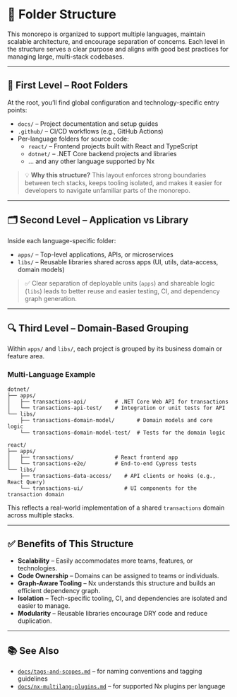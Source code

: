 
# 📁 Folder Structure

This monorepo is organized to support multiple languages, maintain scalable architecture, and encourage separation of concerns. Each level in the structure serves a clear purpose and aligns with good best practices for managing large, multi-stack codebases.

---

## 🧱 First Level – Root Folders

At the root, you’ll find global configuration and technology-specific entry points:

- `docs/` – Project documentation and setup guides
- `.github/` – CI/CD workflows (e.g., GitHub Actions)
- Per-language folders for source code:
  - `react/` – Frontend projects built with React and TypeScript
  - `dotnet/` – .NET Core backend projects and libraries
  - ... and any other language supported by Nx

> 💡 **Why this structure?**
> This layout enforces strong boundaries between tech stacks, keeps tooling isolated, and makes it easier for developers to navigate unfamiliar parts of the monorepo.

---

## 🗂️ Second Level – Application vs Library

Inside each language-specific folder:

- `apps/` – Top-level applications, APIs, or microservices
- `libs/` – Reusable libraries shared across apps (UI, utils, data-access, domain models)

> ✅ Clear separation of deployable units (`apps`) and shareable logic (`libs`)
> leads to better reuse and easier testing, CI, and dependency graph generation.

---

## 🔍 Third Level – Domain-Based Grouping

Within `apps/` and `libs/`, each project is grouped by its business domain or feature area.

### Multi-Language Example

```
dotnet/
├── apps/
│   ├── transactions-api/         # .NET Core Web API for transactions
│   └── transactions-api-test/    # Integration or unit tests for API
└── libs/
    ├── transactions-domain-model/       # Domain models and core logic
    └── transactions-domain-model-test/  # Tests for the domain logic

react/
├── apps/
│   ├── transactions/             # React frontend app
│   └── transactions-e2e/         # End-to-end Cypress tests
└── libs/
    ├── transactions-data-access/    # API clients or hooks (e.g., React Query)
    └── transactions-ui/             # UI components for the transaction domain
```

This reflects a real-world implementation of a shared `transactions` domain across multiple stacks.

---

## ✅ Benefits of This Structure

- **Scalability** – Easily accommodates more teams, features, or technologies.
- **Code Ownership** – Domains can be assigned to teams or individuals.
- **Graph-Aware Tooling** – Nx understands this structure and builds an efficient dependency graph.
- **Isolation** – Tech-specific tooling, CI, and dependencies are isolated and easier to manage.
- **Modularity** – Reusable libraries encourage DRY code and reduce duplication.

---

## 📚 See Also

- [`docs/tags-and-scopes.md`](./tags-and-scopes.md) – for naming conventions and tagging guidelines
- [`docs/nx-multilang-plugins.md`](./nx-multilang-plugins.md) – for supported Nx plugins per language
